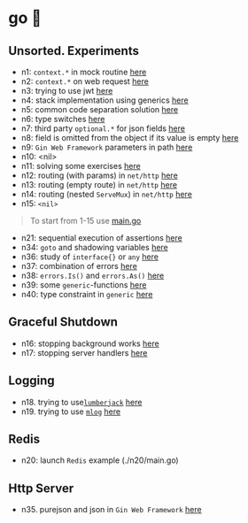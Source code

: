 # go 🦿

## Unsorted. Experiments

- n1: `context.*` in mock routine [here](./n1/NOTE.md)
- n2: `context.*` on web request [here](./n2/NOTE.md)
- n3: trying to use jwt [here](./n3/exec.go)
- n4: stack implementation using generics [here](./n4/exec.go)
- n5: common code separation solution [here](./n5/exec.go)
- n6: type switches [here](./n6/exec.go)
- n7: third party `optional.*` for json fields [here](./n7/exec.go)
- n8: field is omitted from the object if its value is empty [here](./n8/exec.go)
- n9: `Gin Web Framework` parameters in path [here](./n9/exec.go)
- n10: \<nil\>
- n11: solving some exercises [here](./n11/exec.go)
- n12: routing (with params) in `net/http` [here](./n12/exec.go)
- n13: routing (empty route) in `net/http` [here](./n13/exec.go)
- n14: routing (nested `ServeMux`) in `net/http` [here](./n14/exec.go)
- n15: `<nil>`

> To start from 1-15 use [main.go](./main.go)

- n21: sequential execution of assertions [here](./n21/main.go)
- n34: `goto` and shadowing variables [here](./n34/main.go)
- n36: study of `interface{}` or `any` [here](./n36/main.go)
- n37: combination of errors [here](./n37/main.go)
- n38: `errors.Is()` and `errors.As()` [here](./n38/main.go)
- n39: some `generic`-functions [here](./n39/main.go)
- n40: type constraint in `generic` [here](./n40/main.go)

## Graceful Shutdown

- n16: stopping background works [here](./n16/main.go)
- n17: stopping server handlers [here](./n17/main.go)

## Logging

- n18. trying to use[`lumberjack`](https://github.com/natefinch/lumberjack) [here](./n18/main.go)
- n19. trying to use [`mlog`](https://github.com/jbrodriguez/mlog) [here](./n19/main.go)

## Redis

- n20: launch `Redis` example (./n20/main.go)

## Http Server

- n35. purejson and json in `Gin Web Framework` [here](./n35/main.go)